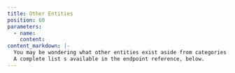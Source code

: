 ```yaml
---
title: Other Entities
position: 60
parameters:
  - name:
    content:
content_markdown: |-
  You may be wondering what other entities exist aside from categories.
  A complete list s available in the endpoint reference, below.
---
```

